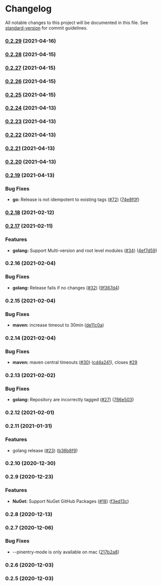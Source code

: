 # Changelog

All notable changes to this project will be documented in this file. See [standard-version](https://github.com/conventional-changelog/standard-version) for commit guidelines.

### [0.2.29](https://github.com/aws/jsii-release/compare/v0.2.28...v0.2.29) (2021-04-16)

### [0.2.28](https://github.com/aws/jsii-release/compare/v0.2.27...v0.2.28) (2021-04-15)

### [0.2.27](https://github.com/aws/jsii-release/compare/v0.2.26...v0.2.27) (2021-04-15)

### [0.2.26](https://github.com/aws/jsii-release/compare/v0.2.25...v0.2.26) (2021-04-15)

### [0.2.25](https://github.com/aws/jsii-release/compare/v0.2.24...v0.2.25) (2021-04-15)

### [0.2.24](https://github.com/aws/jsii-release/compare/v0.2.23...v0.2.24) (2021-04-13)

### [0.2.23](https://github.com/aws/jsii-release/compare/v0.2.22...v0.2.23) (2021-04-13)

### [0.2.22](https://github.com/aws/jsii-release/compare/v0.2.21...v0.2.22) (2021-04-13)

### [0.2.21](https://github.com/aws/jsii-release/compare/v0.2.20...v0.2.21) (2021-04-13)

### [0.2.20](https://github.com/aws/jsii-release/compare/v0.2.19...v0.2.20) (2021-04-13)

### [0.2.19](https://github.com/aws/jsii-release/compare/v0.2.17...v0.2.19) (2021-04-13)


### Bug Fixes

* **go:** Release is not idempotent to existing tags ([#72](https://github.com/aws/jsii-release/issues/72)) ([74e8f0f](https://github.com/aws/jsii-release/commit/74e8f0fac1d7d27109fc422f6723958ec34d8e89))

### [0.2.18](https://github.com/aws/jsii-release/compare/v0.2.17...v0.2.18) (2021-02-12)

### [0.2.17](https://github.com/aws/jsii-release/compare/v0.2.16...v0.2.17) (2021-02-11)


### Features

* **golang:** Support Multi-version and root level modules ([#34](https://github.com/aws/jsii-release/issues/34)) ([4ef7d59](https://github.com/aws/jsii-release/commit/4ef7d599ff2db405a388248218814edda256984e))

### 0.2.16 (2021-02-04)


### Bug Fixes

* **golang:** Release fails if no changes ([#32](https://github.com/aws/jsii-release/issues/32)) ([9f367d4](https://github.com/aws/jsii-release/commit/9f367d41659c6d7b5324b9d6f5f4d3eea796213f))

### 0.2.15 (2021-02-04)


### Bug Fixes

* **maven:** increase timeout to 30min ([de11c0a](https://github.com/aws/jsii-release/commit/de11c0a84923ce4fc211a62d69f811841d199c05))

### 0.2.14 (2021-02-04)


### Bug Fixes

* **maven:** maven central timeouts ([#30](https://github.com/aws/jsii-release/issues/30)) ([cd4a241](https://github.com/aws/jsii-release/commit/cd4a24179fdd45d9c503e8ff2b7294fc09dace46)), closes [#29](https://github.com/aws/jsii-release/issues/29)

### 0.2.13 (2021-02-02)


### Bug Fixes

* **golang:** Repository are incorrectly tagged ([#27](https://github.com/aws/jsii-release/issues/27)) ([786e503](https://github.com/aws/jsii-release/commit/786e5034a193cb5cbf9711af2405b1c76369e2a8))

### 0.2.12 (2021-02-01)

### 0.2.11 (2021-01-31)


### Features

* golang release ([#23](https://github.com/aws/jsii-release/issues/23)) ([b36b8f9](https://github.com/aws/jsii-release/commit/b36b8f919d721c0ded2a87d5cad6e12bdf155c96))

### 0.2.10 (2020-12-30)

### 0.2.9 (2020-12-23)


### Features

* **NuGet:** Support NuGet GitHub Packages ([#18](https://github.com/aws/jsii-release/issues/18)) ([f3ed13c](https://github.com/aws/jsii-release/commit/f3ed13cb19ee12601cbe5dd008b7c23528a58a5d))

### 0.2.8 (2020-12-13)

### 0.2.7 (2020-12-06)


### Bug Fixes

* --pinentry-mode is only available on mac ([217b2a8](https://github.com/aws/jsii-release/commit/217b2a8c695aa5f0e33ae4998f2069adf4b0e7bf))

### 0.2.6 (2020-12-03)

### 0.2.5 (2020-12-03)
